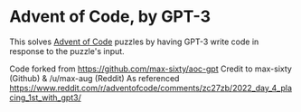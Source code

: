 # Advent of Code, by GPT-3

This solves [Advent of Code](https://adventofcode.com/) puzzles by having GPT-3 write code in response to the
puzzle's input.

Code forked from https://github.com/max-sixty/aoc-gpt
Credit to max-sixty (Github) & /u/max-aug (Reddit)
As referenced https://www.reddit.com/r/adventofcode/comments/zc27zb/2022_day_4_placing_1st_with_gpt3/